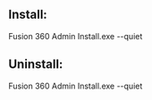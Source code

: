 ## Install:
Fusion 360 Admin Install.exe --quiet

## Uninstall:
Fusion 360 Admin Install.exe --quiet

